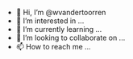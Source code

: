 - 👋 Hi, I’m @wvandertoorren
- 👀 I’m interested in ...
- 🌱 I’m currently learning ...
- 💞️ I’m looking to collaborate on ...
- 📫 How to reach me ...

<!---
wvandertoorren/wvandertoorren is a ✨ special ✨ repository because its `README.md` (this file) appears on your GitHub profile.
You can click the Preview link to take a look at your changes.
--->
